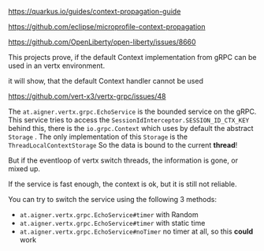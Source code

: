 
https://quarkus.io/guides/context-propagation-guide

https://github.com/eclipse/microprofile-context-propagation

https://github.com/OpenLiberty/open-liberty/issues/8660

This projects prove, if the default Context implementation from gRPC can be used in an vertx environment.

it will show, that the default Context handler cannot be used

https://github.com/vert-x3/vertx-grpc/issues/48


The `at.aigner.vertx.grpc.EchoService` is the bounded service on the gRPC.
This service tries to access the `SessionIdInterceptor.SESSION_ID_CTX_KEY`
behind this, there is the `io.grpc.Context` which uses by default the abstract `Storage` .
The only implementation of this `Storage` is the `ThreadLocalContextStorage`
So the data is bound to the current **thread**!

But if the eventloop of vertx switch threads, the information is gone, or mixed up.

If the service is fast enough, the context is ok, but it is still not reliable.

You can try to switch the service using the following 3 methods:

* `at.aigner.vertx.grpc.EchoService#timer` with Random
* `at.aigner.vertx.grpc.EchoService#timer` with static time
* `at.aigner.vertx.grpc.EchoService#noTimer` no timer at all, so this **could** work


